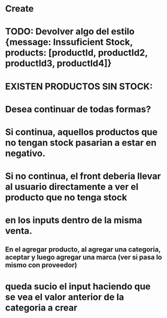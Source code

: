 # Create
# TODO: Devolver algo del estilo {message: Inssuficient Stock, products: [productId, productId2, productId3, productId4]}
# EXISTEN PRODUCTOS SIN STOCK:
#   Desea continuar de todas formas?
#
#    Si continua, aquellos productos que no tengan stock pasarian a estar en negativo.
#
#   Si no continua, el front deberia llevar al usuario directamente a ver el producto que no tenga stock
#    en los inputs dentro de la misma venta.


## En el agregar producto, al agregar una categoria, aceptar y luego agregar una marca (ver si pasa lo mismo con proveedor)
# queda sucio el input haciendo que se vea el valor anterior de la categoria a crear
